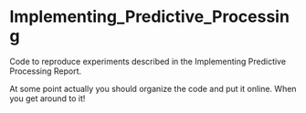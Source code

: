 # Implementing_Predictive_Processing
Code to reproduce experiments described in the Implementing Predictive Processing Report.

At some point actually you should organize the code and put it online. When you get around to it!
